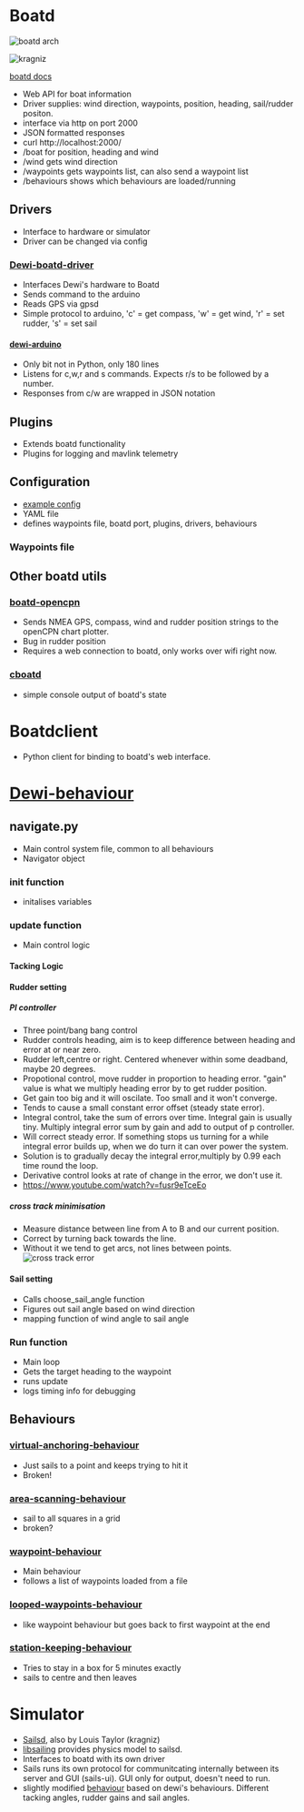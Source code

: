 # Boatd
![boatd arch](https://boatd.readthedocs.io/en/latest/_images/boatd-arch.png)

![kragniz](https://pbs.twimg.com/media/CkkXVe1XAAADCIk.jpg)

[boatd docs](https://boatd.readthedocs.io/en/latest/)

* Web API for boat information
 * Driver supplies: wind direction, waypoints, position, heading, sail/rudder positon. 
 * interface via http on port 2000
 * JSON formatted responses
 * curl http://localhost:2000/
 * /boat for position, heading and wind
 * /wind gets wind direction
 * /waypoints gets waypoints list, can also send a waypoint list
 * /behaviours shows which behaviours are loaded/running
 
## Drivers
  * Interface to hardware or simulator
  * Driver can be changed via config
  
### [Dewi-boatd-driver](https://github.com/abersailbot/dewi-boatd-driver/blob/master/dewi_boatd_driver.py)
 * Interfaces Dewi's hardware to Boatd
 * Sends command to the arduino
 * Reads GPS via gpsd
 * Simple protocol to arduino, 'c' = get compass, 'w' = get wind, 'r' = set rudder, 's' = set sail
 
#### [dewi-arduino](https://github.com/abersailbot/dewi-arduino/blob/master/src/dewi.ino)
  * Only bit not in Python, only 180 lines
  * Listens for c,w,r and s commands. Expects r/s to be followed by a number. 
  * Responses from c/w are wrapped in JSON notation
  
## Plugins
  * Extends boatd functionality
  * Plugins for logging and mavlink telemetry
 
## Configuration
 * [example config](https://github.com/boatd/boatd/blob/master/boatd-config.yaml.example)
 * YAML file
 * defines waypoints file, boatd port, plugins, drivers, behaviours
### Waypoints file
 
  
## Other boatd utils
### [boatd-opencpn](https://github.com/boatd/boatd-opencpn)
  * Sends NMEA GPS, compass, wind and rudder position strings to the openCPN chart plotter.
  * Bug in rudder position
  * Requires a web connection to boatd, only works over wifi right now.
  
### [cboatd](https://github.com/boatd/cboatd)
  * simple console output of boatd's state

# Boatdclient
* Python client for binding to boatd's web interface. 

# [Dewi-behaviour](https://github.com/abersailbot/dewi-behaviour)
## navigate.py
* Main control system file, common to all behaviours
* Navigator object
### __init__  function
* initalises variables
### update function
 * Main control logic
#### Tacking Logic
#### Rudder setting 
##### PI controller
* Three point/bang bang control
* Rudder controls heading, aim is to keep difference between heading and error at or near zero.
* Rudder left,centre or right. Centered whenever within some deadband, maybe 20 degrees.
* Propotional control, move rudder in proportion to heading error. "gain" value is what we multiply heading error by to get rudder position.
* Get gain too big and it will oscilate. Too small and it won't converge. 
* Tends to cause a small constant error offset (steady state error).
* Integral control, take the sum of errors over time. Integral gain is usually tiny. Multiply integral error sum by gain and add to output of p controller.
* Will correct steady error. If something stops us turning for a while integral error builds up, when we do turn it can over power the system.
* Solution is to gradually decay the integral error,multiply by 0.99 each time round the loop.
* Derivative control looks at rate of change in the error, we don't use it.
* https://www.youtube.com/watch?v=fusr9eTceEo
##### cross track minimisation
* Measure distance between line from A to B and our current position.
* Correct by turning back towards the line.
* Without it we tend to get arcs, not lines between points. 
![cross track error](https://static.rcgroups.net/forums/attachments/1/7/0/7/2/a1992926-93-Heading%20and%20Bearing%20-%20Copy.jpg)
#### Sail setting 
* Calls choose_sail_angle function
* Figures out sail angle based on wind direction
* mapping function of wind angle to sail angle

### Run function
  * Main loop
  * Gets the target heading to the waypoint
  * runs update
  * logs timing info for debugging
  
## Behaviours

### [virtual-anchoring-behaviour](https://github.com/abersailbot/dewi-behaviour/blob/master/virtual-anchoring-behaviour)
* Just sails to a point and keeps trying to hit it
* Broken!

### [area-scanning-behaviour](https://github.com/abersailbot/dewi-behaviour/blob/master/area-scanning-behaviour)
* sail to all squares in a grid
* broken?

### [waypoint-behaviour](https://github.com/abersailbot/dewi-behaviour/blob/master/waypoint-behaviour)
* Main behaviour
* follows a list of waypoints loaded from a file

### [looped-waypoints-behaviour](https://github.com/abersailbot/dewi-behaviour/blob/master/looped-waypoint-behaviour)
* like waypoint behaviour but goes back to first waypoint at the end

### [station-keeping-behaviour](https://github.com/abersailbot/dewi-behaviour/blob/master/station-keeping-behaviour)
* Tries to stay in a box for 5 minutes exactly
* sails to centre and then leaves 

# Simulator
* [Sailsd](https://github.com/sails-simulator/sailsd), also by Louis Taylor (kragniz)
* [libsailing](https://github.com/sails-simulator/libsailing) provides physics model to sailsd.
* Interfaces to boatd with its own driver
* Sails runs its own protocol for communitcating internally between its server and GUI (sails-ui). GUI only for output, doesn't need to run.
* slightly modified [behaviour](https://github.com/abersailbot/simulator-behaviour) based on dewi's behaviours. Different tacking angles, rudder gains and sail angles.


